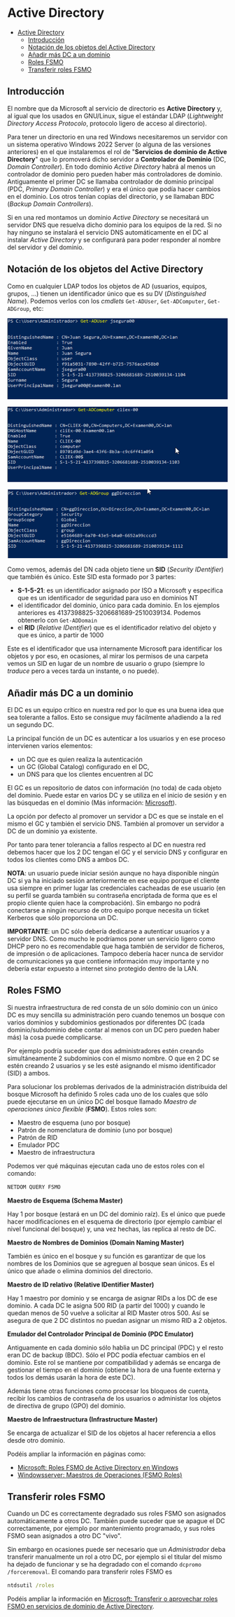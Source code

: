 # Active Directory
- [Active Directory](#active-directory)
  - [Introducción](#introducción)
  - [Notación de los objetos del Active Directory](#notación-de-los-objetos-del-active-directory)
  - [Añadir más DC a un dominio](#añadir-más-dc-a-un-dominio)
  - [Roles FSMO](#roles-fsmo)
  - [Transferir roles FSMO](#transferir-roles-fsmo)

## Introducción
El nombre que da Microsoft al servicio de directorio es **Active Directory** y, al igual que los usados en GNU/Linux, sigue el estándar LDAP (_Lightweight Directory Access Protocolo_, protocolo ligero de acceso al directorio).

Para tener un directorio en una red Windows necesitaremos un servidor con un sistema operativo Windows 2022 Server (o alguna de las versiones anteriores) en el que instalaremos el rol de "**Servicios de dominio de Active Directory**" que lo promoverá dicho servidor a **Controlador de Dominio** (DC, _Domain Controller_). En todo dominio _Active Directory_ habrá al menos un controlador de dominio pero pueden haber más controladores de dominio. Antiguamente el primer DC se llamaba controlador de dominio principal (PDC, _Primary Domain Controller_) y era el único que podía hacer cambios en el dominio. Los otros tenían copias del directorio, y se llamaban BDC (_Backup Domain Controllers_).

Si en una red montamos un dominio _Active Directory_ se necesitará un servidor DNS que resuelva dicho dominio para los equipos de la red. Si no hay ninguno se instalará el servicio DNS automáticamente en el DC al instalar _Active Directory_ y se configurará para poder responder al nombre del servidor y del dominio.

## Notación de los objetos del Active Directory
Como en cualquier LDAP todos los objetos de AD (usuarios, equipos, grupos, ...) tienen un identificador único que es su DV (_Distinguished Name_). Podemos verlos con los _cmdlets_ `Get-ADUser`, `Get-ADComputer`, `Get-ADGroup`, etc:

![Get-ADUser](media/Get-ADUser.png)

![Get-ADComputer](media/Get_ADComputer.png)

![Get-ADGroup](media/Get_ADGroup.png)

Como vemos, además del DN cada objeto tiene un **SID** (_Security IDentifier_) que también és único. Este SID esta formado por 3 partes:
- **S-1-5-21**: es un identificador asignado por ISO a Microsoft y especifica que es un identificador de seguridad para uso en dominios NT
- el identificador del dominio, único para cada dominio. En los ejemplos anteriores es 4137398825-3206681689-2510039134. Podemos obtenerlo con  `Get-ADDomain`
- el **RID** (_Relative IDentifier_) que es el identificador relativo del objeto y que es único, a partir de 1000

Este es el identificador que usa internamente Microsoft para identificar los objetos y por eso, en ocasiones, al mirar los permisos de una carpeta vemos un SID en lugar de un nombre de usuario o grupo (siempre lo _traduce_ pero a veces tarda un instante, o no puede).

## Añadir más DC a un dominio
El DC es un equipo crítico en nuestra red por lo que es una buena idea que sea tolerante a fallos. Esto se consigue muy fácilmente añadiendo a la red un segundo DC.

La principal función de un DC es autenticar a los usuarios y en ese proceso intervienen varios elementos:
- un DC que es quien realiza la autenticación
- un GC (Global Catalog) configurado en el DC,
- un DNS para que los clientes encuentren al DC

El GC es un repositorio de datos con información (no toda) de cada objeto del dominio. Puede estar en varios DC y se utiliza en el inicio de sesión y en las búsquedas en el dominio (Más información: [Microsoft](https://social.technet.microsoft.com/wiki/contents/articles/16637.catalogo-global-global-catalog-conceptos-y-funciones-es-es.aspx)).

La opción por defecto al promover un servidor a DC es que se instale en el mismo el GC y también el servicio DNS. También al promover un servidor a DC de un dominio ya existente. 

Por tanto para tener tolerancia a fallos respecto al DC en nuestra red debemos hacer que los 2 DC tengan el GC y el servicio DNS y configurar en todos los clientes como DNS a ambos DC.

**NOTA**: un usuario puede iniciar sesión aunque no haya disponible ningún DC si ya ha iniciado sesión anteriormente en ese equipo porque el cliente usa siempre en primer lugar las credenciales cacheadas de ese usuario (en su perfil se guarda también su contraseña encriptada de forma que es el propio cliente quien hace la comprobación). Sin embargo no podrá conectarse a ningún recurso de otro equipo porque necesita un ticket Kerberos que sólo proporciona un DC.

**IMPORTANTE**: un DC sólo debería dedicarse a autenticar usuarios y a servidor DNS. Como mucho le podríamos poner un servicio ligero como DHCP pero no es recomendable que haga también de servidor de ficheros, de impresión o de aplicaciones. Tampoco debería hacer nunca de servidor de comunicaciones ya que contiene información muy importante y no debería estar expuesto a internet sino protegido dentro de la LAN.

## Roles FSMO
Si nuestra infraestructura de red consta de un sólo dominio con un único DC es muy sencilla su administración pero cuando tenemos un bosque con varios dominios y subdominios gestionados por diferentes DC (cada dominio/subdominio debe contar al menos con un DC pero pueden haber más) la cosa puede complicarse.

Por ejemplo podría suceder que dos administradores estén creando simultáneamente 2 subdominios con el mismo nombre. O que en 2 DC se estén creando 2 usuarios y se les esté asignando el mismo identificador (SID) a ambos.

Para solucionar los problemas derivados de la administración distribuida del bosque Microsoft ha definido 5 roles cada uno de los cuales que sólo puede ejecutarse en un único DC del bosque llamado _Maestro de operaciones único flexible_ (**FSMO**). Estos roles son:
- Maestro de esquema (uno por bosque)
- Patrón de nomenclatura de dominio (uno por bosque)
- Patrón de RID
- Emulador PDC
- Maestro de infraestructura

Podemos ver qué máquinas ejecutan cada uno de estos roles con el comando:
```cmd
NETDOM QUERY FSMO
```

**Maestro de Esquema (Schema Master)**

Hay 1 por bosque (estará en un DC del dominio raíz). Es el único que puede hacer modificaciones en el esquema de directorio (por ejemplo cambiar el nivel funcional del bosque) y, una vez hechas, las replica al resto de DC.

**Maestro de Nombres de Dominios (Domain Naming Master)**

También es único en el bosque y su función es garantizar de que los nombres de los Dominios que se agreguen al bosque sean únicos. Es el único que añade o elimina dominios del directorio.

**Maestro de ID relativo (Relative IDentifier Master)**

Hay 1 maestro por dominio y se encarga de asignar RIDs a los DC de ese dominio. A cada DC le asigna 500 RID (a partir del 1000) y cuando le quedan menos de 50 vuelve a solicitar al RID Master otros 500. Así se asegura de que 2 DC distintos no puedan asignar un mismo RID a 2 objetos.

**Emulador del Controlador Principal de Dominio (PDC Emulator)**

Antiguamente en cada dominio sólo hablia un DC principal (PDC) y el resto eran DC de backup (BDC). Sólo el PDC podía efectuar cambios en el dominio. Este rol se mantiene por compatibilidad y además se encarga de gestionar el tiempo en el dominio (obtiene la hora de una fuente externa y todos los demás usarán la hora de este DC).

Además tiene otras funciones como procesar los bloqueos de cuenta, recibir los cambios de contraseña de los usuarios o administar los objetos de directiva de grupo (GPO) del dominio.

**Maestro de Infraestructura (Infrastructure Master)**

Se encarga de actualizar el SID de los objetos al hacer referencia a ellos desde otro dominio.

Podéis ampliar la información en páginas como:
- [Microsoft: Roles FSMO de Active Directory en Windows](https://docs.microsoft.com/es-es/troubleshoot/windows-server/identity/fsmo-roles)
- [Windowsserver: Maestros de Operaciones (FSMO Roles)](https://windowserver.wordpress.com/2011/05/10/maestros-de-operaciones-fsmo-roles-parte-1/)

## Transferir roles FSMO
Cuando un DC es correctamente degradado sus roles FSMO son asignados automáticamente a otros DC. También puede suceder que se apague el DC correctamente, por ejemplo por mantenimiento programado, y sus roles FSMO sean asignados a otro DC "vivo".

Sin embargo en ocasiones puede ser necesario que un _Administrador_ deba transferir manualmente un rol a otro DC, por ejemplo si el titular del mismo ha dejado de funcionar y se ha degradado con el comando `dcpromo /forceremoval`. El comando para transferir roles FSMO es
```cmd
ntdsutil /roles
```

Podéis ampliar la información en [Microsoft: Transferir o aprovechar roles FSMO en servicios de dominio de Active Directory](https://docs.microsoft.com/es-es/troubleshoot/windows-server/identity/transfer-or-seize-fsmo-roles-in-ad-ds).